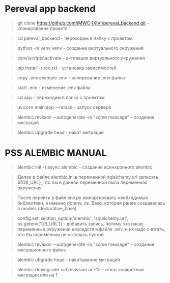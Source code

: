 # Pereval app backend

> git clone https://github.com/iMWC-IXIVI/pereval_backend.git - клонирование проекта

> cd pereval_backend - переходим в папку с проектом

> python -m venv venv - создание виртуального окружения

> venv\scripts\activate - активация виртуального окружения

> pip install -r req.txt - установка зависимостей

> copy .env.example .env - копирование .env файла

> start .env - изменение .env файла

> cd app - переходим в папку с проектом

> uvicorn main:app --reload - запуск сервера

> alembic revision --autogenerate -m "some message" - создание миграций

> alembic upgrade head - накат миграций

# PSS ALEMBIC MANUAL

> alembic init -t async alembic - создание асинхронного alembic

> Далее в файле alembic.ini в переменной sqlalchemy.url записать ${DB_URL}, что бы в данной переменной была переменная окружения

> После перейти в файл env.py импортировать необходимые библиотеки, а именно dotenv, os. Base, которая ранее создавалась в models (declarative_base)

> config.set_section_option('alembic', 'sqlalchemy.url', os.getenv('DB_URL')) - добавить запись, потому что наши переменные окружения нахоядстя в файле .env, и их надо считать, что бы переменная не осталась пустой 

> alembic revision --autogenerate -m "some message" - создание миграционного файла

> alembic ubgrade head - накатывание миграций

> alembic downgrade <id revission or -1> - откат конкретной миграции или на 1
